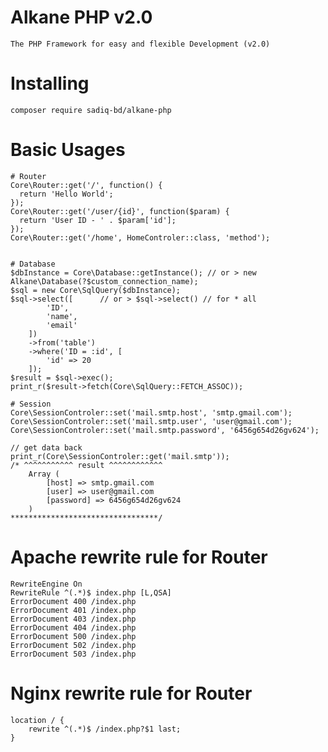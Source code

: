 # Alkane PHP v2.0
    The PHP Framework for easy and flexible Development (v2.0)

# Installing
    composer require sadiq-bd/alkane-php

# Basic Usages

    # Router
    Core\Router::get('/', function() {
      return 'Hello World';
    });
    Core\Router::get('/user/{id}', function($param) {
      return 'User ID - ' . $param['id'];
    });
    Core\Router::get('/home', HomeControler::class, 'method');


    # Database
    $dbInstance = Core\Database::getInstance(); // or > new Alkane\Database(?$custom_connection_name);
    $sql = new Core\SqlQuery($dbInstance);
    $sql->select([      // or > $sql->select() // for * all
            'ID',
            'name',
            'email'
        ])
        ->from('table')
        ->where('ID = :id', [
            'id' => 20
        ]);
    $result = $sql->exec();
    print_r($result->fetch(Core\SqlQuery::FETCH_ASSOC));

    # Session
    Core\SessionControler::set('mail.smtp.host', 'smtp.gmail.com');
    Core\SessionControler::set('mail.smtp.user', 'user@gmail.com');
    Core\SessionControler::set('mail.smtp.password', '6456g654d26gv624');

    // get data back
    print_r(Core\SessionControler::get('mail.smtp'));
    /* ^^^^^^^^^^^ result ^^^^^^^^^^^^
        Array (
            [host] => smtp.gmail.com
            [user] => user@gmail.com
            [password] => 6456g654d26gv624
        )
    *********************************/


# Apache rewrite rule for Router
    RewriteEngine On
    RewriteRule ^(.*)$ index.php [L,QSA]
    ErrorDocument 400 /index.php
    ErrorDocument 401 /index.php
    ErrorDocument 403 /index.php
    ErrorDocument 404 /index.php
    ErrorDocument 500 /index.php
    ErrorDocument 502 /index.php
    ErrorDocument 503 /index.php


# Nginx rewrite rule for Router
    location / {
        rewrite ^(.*)$ /index.php?$1 last;   
    }
